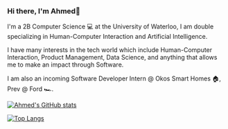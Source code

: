 ### Hi there, I'm Ahmed👋

I'm a 2B Computer Science 💻 at the University of Waterloo, I am double specializing in Human-Computer Interaction and Artificial Intelligence.

I have many interests in the tech world which include Human-Computer Interaction, Product Management, Data Science, and anything that allows me to make an impact through Software.

I am also an incoming Software Developer Intern @ Okos Smart Homes 🏠, Prev @ Ford 🏎.


[![Ahmed's GitHub stats](https://github-readme-stats.vercel.app/api?username=youngahmedd&hide=issues,contribs&count_private=true&show_icons=true&theme=radical)](https://github.com/youngahmedd/github-readme-stats)

[![Top Langs](https://github-readme-stats.vercel.app/api/top-langs/?username=youngahmedd)](https://github.com/youngahmedd/github-readme-stats)

<!--
**youngahmedd/youngahmedd** is a ✨ _special_ ✨ repository because its `README.md` (this file) appears on your GitHub profile.

Here are some ideas to get you started:

- 🔭 I’m currently working on ...
- 🌱 I’m currently learning ...
- 👯 I’m looking to collaborate on ...
- 🤔 I’m looking for help with ...
- 💬 Ask me about ...
- 📫 How to reach me: ...
- 😄 Pronouns: ...
- ⚡ Fun fact: ...
-->
